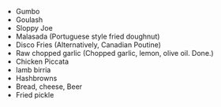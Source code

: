 - Gumbo
- Goulash
- Sloppy Joe
- Malasada (Portuguese style fried doughnut)
- Disco Fries (Alternatively, Canadian Poutine)
- Raw chopped garlic (Chopped garlic, lemon, olive oil. Done.)
- Chicken Piccata
- lamb birria
- Hashbrowns
- Bread, cheese, Beer
- Fried pickle
